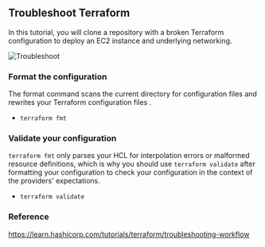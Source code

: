 ## Troubleshoot Terraform
In this tutorial, you will clone a repository with a broken Terraform configuration to deploy an EC2 instance and underlying networking. 

![Troubleshoot](https://user-images.githubusercontent.com/33342822/150720945-b343a351-ad14-4e99-bda2-3566e960f261.png)

### Format the configuration
The format command scans the current directory for configuration files and rewrites your Terraform configuration files .
- `terraform fmt`

### Validate your configuration
`terraform fmt` only parses your HCL for interpolation errors or malformed resource definitions, which is why you should use `terraform validate` after formatting your configuration to check your configuration in the context of the providers' expectations.
- `terraform validate`

### Reference
https://learn.hashicorp.com/tutorials/terraform/troubleshooting-workflow
